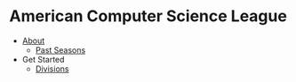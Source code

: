 # American Computer Science League

- [About](https://www.acsl.org/about)
  - [Past Seasons](https://www.acsl.org/about/past-seasons)
- Get Started
  - [Divisions](https://www.acsl.org/get-started/divisions)
